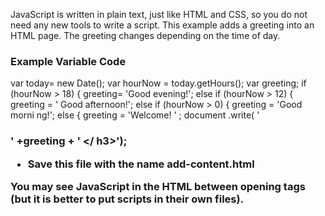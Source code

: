 JavaScript is written in plain text, just like HTML and CSS, so you do not
need any new tools to write a script. This example adds a greeting into an
HTML page. The greeting changes depending on the time of day.


### Example Variable Code

var today= new Date();
var hourNow = today.getHours();
var greeting;
if (hourNow > 18) {
greeting= 'Good evening!';
else if (hourNow > 12) {
greeting = ' Good afternoon!';
else if (hourNow > 0) {
greeting = 'Good morni ng!';
else {
greeting = 'Welcome! ' ;
document .write( ' <h3>' +greeting + ' </ h3>');

- Save
this file with the name
add-content.html


You may see JavaScript in the HTML between
opening <script> and closing </script> tags
(but it is better to put scripts in their own files).

